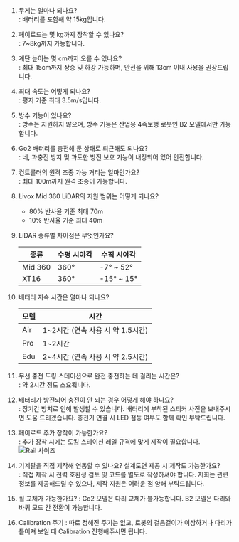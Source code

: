 1. 무게는 얼마나 되나요?  
: 배터리를 포함해 약 15kg입니다.

2. 페이로드는 몇 kg까지 장착할 수 있나요?  
: 7~8kg까지 가능합니다.

3. 계단 높이는 몇 cm까지 오를 수 있나요?  
: 최대 15cm까지 상승 및 하강 가능하며, 안전을 위해 13cm 이내 사용을 권장드립니다.

4. 최대 속도는 어떻게 되나요?  
: 평지 기준 최대 3.5m/s입니다.

5. 방수 기능이 있나요?  
: 방수는 지원하지 않으며, 방수 기능은 산업용 4족보행 로봇인 B2 모델에서만 가능합니다.

6. Go2 배터리를 충전해 둔 상태로 퇴근해도 되나요?  
: 네, 과충전 방지 및 과도한 방전 보호 기능이 내장되어 있어 안전합니다.

7. 컨트롤러의 원격 조종 가능 거리는 얼마인가요?    
: 최대 100m까지 원격 조종이 가능합니다.  

8. Livox Mid 360 LiDAR의 지원 범위는 어떻게 되나요?  
    - 80% 반사율 기준 최대 70m  
    - 10% 반사율 기준 최대 40m  

9. LiDAR 종류별 차이점은 무엇인가요?  

    | 종류 | 수평 시야각 | 수직 시야각 |  
    |------|----------|----------|  
    | Mid 360 |	360° | -7° ~ 52° |  
    | XT16 | 360° | -15° ~ 15° |  

10. 배터리 지속 시간은 얼마나 되나요?  

    | 모델 | 시간 |  
    |------|-----------------|  
    | Air | 1~2시간 (연속 사용 시 약 1.5시간) |  
    | Pro | 1~2시간 |  
    | Edu | 2~4시간 (연속 사용 시 약 2.5시간) |  

11. 무선 충전 도킹 스테이션으로 완전 충전하는 데 걸리는 시간은?  
: 약 2시간 정도 소요됩니다.

12. 배터리가 방전되어 충전이 안 되는 경우 어떻게 해야 하나요?  
: 장기간 방치로 인해 발생할 수 있습니다. 배터리에 부착된 스티커 사진을 보내주시면 도움 드리겠습니다. 충전기 연결 시 LED 점등 여부도 함께 확인 부탁드립니다.

13. 페이로드 추가 장착이 가능한가요?  
: 추가 장착 시에는 도킹 스테이션 레일 규격에 맞게 제작이 필요합니다.
    ![Rail 사이즈](/YMO-support/images/rail_size.png)

14. 기계팔을 직접 제작해 연동할 수 있나요? 설계도면 제공 시 제작도 가능한가요?  
: 직접 제작 시 전력 호환성 검토 및 코드를 별도로 작성하셔야 합니다.
저희는 관련 정보를 제공해드릴 수 있으나, 제작 지원은 어려운 점 양해 부탁드립니다.

15. 휠 교체가 가능한가요?
: Go2 모델은 다리 교체가 불가능합니다. B2 모델은 다리와 바퀴 모드 간 전환이 가능합니다.

16. Calibration 주기
: 따로 정해진 주기는 없고, 로봇의 걸음걸이가 이상하거나 다리가 틀어져 보일 때 Calibration 진행해주시면 됩니다. 